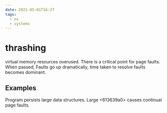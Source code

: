 ```yaml
---
date: 2021-05-01T16:27
tags: 
  - os
  - systems
---
```


# thrashing

virtual memory resources overused. There is a critical point for page faults. When passed, Faults go up dramatically, time taken to resolve faults becomes dominant.

## Examples

Program persists large data structures. Large <613639a0> causes continual page faults.
